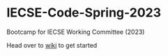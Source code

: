 # IECSE-Code-Spring-2023
Bootcamp for IECSE Working Committee (2023)

Head over to [wiki](https://github.com/harshitpesala/IECSE-Code-Spring-2023/wiki) to get started
